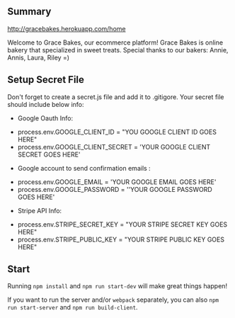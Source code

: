 ## Summary

http://gracebakes.herokuapp.com/home

Welcome to Grace Bakes, our ecommerce platform! Grace Bakes is online bakery that specialized in sweet treats. Special thanks to our bakers: Annie, Annis, Laura, Riley =)

## Setup Secret File

Don't forget to create a secret.js file and add it to .gitigore. Your secret file should include below info:

* Google Oauth Info:

- process.env.GOOGLE_CLIENT_ID = "YOU GOOGLE CLIENT ID GOES HERE"
- process.env.GOOGLE_CLIENT_SECRET = 'YOUR GOOGLE CLIENT SECRET GOES HERE'

* Google account to send confirmation emails :

- process.env.GOOGLE_EMAIL = 'YOUR GOOGLE EMAIL GOES HERE'
- process.env.GOOGLE_PASSWORD = ''YOUR GOOGLE PASSWORD GOES HERE'

* Stripe API Info:

- process.env.STRIPE_SECRET_KEY = "YOUR STRIPE SECRET KEY GOES HERE"
- process.env.STRIPE_PUBLIC_KEY = "YOUR STRIPE PUBLIC KEY GOES HERE"

## Start

Running `npm install` and `npm run start-dev` will make great things happen!

If you want to run the server and/or `webpack` separately, you can also
`npm run start-server` and `npm run build-client`.
